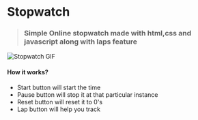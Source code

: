 # Stopwatch

> ### Simple Online stopwatch made with html,css and javascript along with laps feature 
![Stopwatch GIF](https://im2.ezgif.com/tmp/ezgif-2-4733a1748070.gif)


#### How it works?
- Start button will start the time
- Pause button will stop it at that particular instance 
- Reset button will reset it to 0's
- Lap button will help you track


